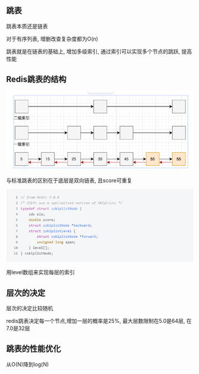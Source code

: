 ## 跳表

跳表本质还是链表

对于有序列表, 增删改查复杂度都为O(n)

跳表就是在链表的基础上, 增加多级索引, 通过索引可以实现多个节点的跳跃, 提高性能

## Redis跳表的结构

![image-20240303163905729](底层数据结构跳表.assets/image-20240303163905729.png)

与标准跳表的区别在于底层是双向链表, 且score可重复

![image-20240303164109568](底层数据结构跳表.assets/image-20240303164109568.png)

用level数组来实现每层的索引

## 层次的决定

层次的决定比较随机

redis跳表决定每一个节点,增加一层的概率是25%, 最大层数限制在5.0是64层, 在7.0是32层

## 跳表的性能优化

从O(N)降到log(N)